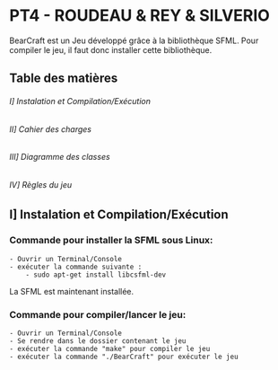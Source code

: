 PT4 - ROUDEAU & REY & SILVERIO
==============================

BearCraft est un Jeu développé grâce à la bibliothèque SFML.
Pour compiler le jeu, il faut donc installer cette bibliothèque.

Table des matières
------------------

###### I] Instalation et Compilation/Exécution ######

###### II] Cahier des charges ######

###### III] Diagramme des classes ######

###### IV] Règles du jeu ######

## I] Instalation et Compilation/Exécution

### Commande pour installer la SFML sous Linux: ###
    - Ouvrir un Terminal/Console
    - exécuter la commande suivante :
        - sudo apt-get install libcsfml-dev


La SFML est maintenant installée.


### Commande pour compiler/lancer le jeu: ###
    - Ouvrir un Terminal/Console
    - Se rendre dans le dossier contenant le jeu
    - exécuter la commande "make" pour compiler le jeu
    - exécuter la commande "./BearCraft" pour exécuter le jeu
